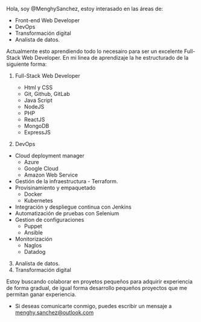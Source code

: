 Hola, soy @MenghySanchez, estoy interasado en las áreas de: 
- Front-end Web Developer
- DevOps
- Transformación digital
- Analista de datos.

Actualmente esto aprendiendo todo lo necesairo para ser un excelente Full-Stack Web Developer.
En mi linea de aprendizaje la he estructurado de la siguiente forma:

1. Full-Stack Web Developer
	- Html y CSS
	- Git, Github, GitLab
	- Java Script
	- NodeJS
	- PHP
	- ReactJS
	- MongoDB
	- ExpressJS
  
2. DevOps
  - Cloud deployment manager
  	- Azure
    - Google Cloud
    - Amazon Web Service
   - Gestión de la infraestructura
   	- Terraform.
   - Provisinamiento y empaquetado
		- Docker
		- Kubernetes
   - Integración y despliegue continua con Jenkins
   - Automatización de pruebas con Selenium
   - Gestion de configuraciones
		- Puppet
		- Ansible
   - Monitorización
		- Naglos
		- Datadog
3. Analista de datos.
4. Transformación digital

Estoy buscando colaborar en proyetos pequeños para adquirir experiencia de forma gradual,
de igual forma desarrollo pequeños proyectos que me permitan ganar experiencia. 

- Si deseas comunicarte conmigo, puedes escribir un mensaje a menghy.sanchez@outlook.com

<!---
MenghySanchez/MenghySanchez is a ✨ special ✨ repository because its `README.md` (this file) appears on your GitHub profile.
You can click the Preview link to take a look at your changes.
--->
